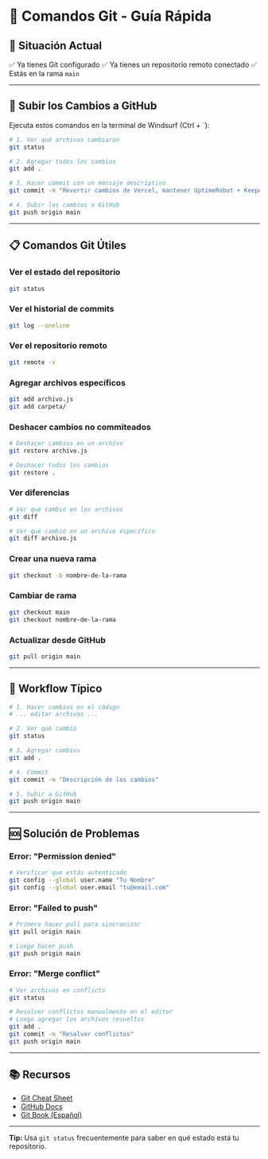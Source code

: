 # 📝 Comandos Git - Guía Rápida

## 🎯 Situación Actual

✅ Ya tienes Git configurado
✅ Ya tienes un repositorio remoto conectado
✅ Estás en la rama `main`

---

## 🚀 Subir los Cambios a GitHub

Ejecuta estos comandos en la terminal de Windsurf (Ctrl + `):

```bash
# 1. Ver qué archivos cambiaron
git status

# 2. Agregar todos los cambios
git add .

# 3. Hacer commit con un mensaje descriptivo
git commit -m "Revertir cambios de Vercel, mantener UptimeRobot + KeepAlive"

# 4. Subir los cambios a GitHub
git push origin main
```

---

## 📋 Comandos Git Útiles

### Ver el estado del repositorio
```bash
git status
```

### Ver el historial de commits
```bash
git log --oneline
```

### Ver el repositorio remoto
```bash
git remote -v
```

### Agregar archivos específicos
```bash
git add archivo.js
git add carpeta/
```

### Deshacer cambios no commiteados
```bash
# Deshacer cambios en un archivo
git restore archivo.js

# Deshacer todos los cambios
git restore .
```

### Ver diferencias
```bash
# Ver qué cambió en los archivos
git diff

# Ver qué cambió en un archivo específico
git diff archivo.js
```

### Crear una nueva rama
```bash
git checkout -b nombre-de-la-rama
```

### Cambiar de rama
```bash
git checkout main
git checkout nombre-de-la-rama
```

### Actualizar desde GitHub
```bash
git pull origin main
```

---

## 🔄 Workflow Típico

```bash
# 1. Hacer cambios en el código
# ... editar archivos ...

# 2. Ver qué cambió
git status

# 3. Agregar cambios
git add .

# 4. Commit
git commit -m "Descripción de los cambios"

# 5. Subir a GitHub
git push origin main
```

---

## 🆘 Solución de Problemas

### Error: "Permission denied"
```bash
# Verificar que estás autenticado
git config --global user.name "Tu Nombre"
git config --global user.email "tu@email.com"
```

### Error: "Failed to push"
```bash
# Primero hacer pull para sincronizar
git pull origin main

# Luego hacer push
git push origin main
```

### Error: "Merge conflict"
```bash
# Ver archivos en conflicto
git status

# Resolver conflictos manualmente en el editor
# Luego agregar los archivos resueltos
git add .
git commit -m "Resolver conflictos"
git push origin main
```

---

## 📚 Recursos

- [Git Cheat Sheet](https://education.github.com/git-cheat-sheet-education.pdf)
- [GitHub Docs](https://docs.github.com/)
- [Git Book (Español)](https://git-scm.com/book/es/v2)

---

**Tip:** Usa `git status` frecuentemente para saber en qué estado está tu repositorio.
